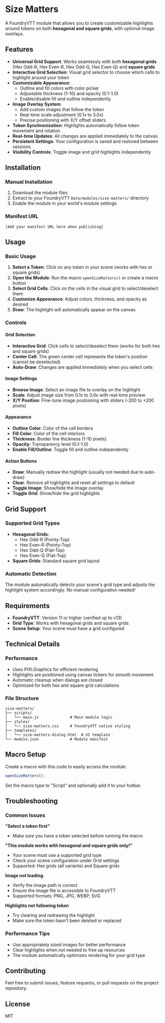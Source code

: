 # Size Matters

A FoundryVTT module that allows you to create customizable highlights around tokens on both **hexagonal and square grids**, with optional image overlays.

## Features

- **Universal Grid Support**: Works seamlessly with both **hexagonal grids** (Hex Odd-R, Hex Even-R, Hex Odd-Q, Hex Even-Q) and **square grids**
- **Interactive Grid Selection**: Visual grid selector to choose which cells to highlight around your token
- **Customizable Appearance**: 
  - Outline and fill colors with color picker
  - Adjustable thickness (1-10) and opacity (0.1-1.0)
  - Enable/disable fill and outline independently
- **Image Overlay System**: 
  - Add custom images that follow the token
  - Real-time scale adjustment (0.1x to 3.0x)
  - Precise positioning with X/Y offset sliders
- **Token Synchronization**: Highlights automatically follow token movement and rotation
- **Real-time Updates**: All changes are applied immediately to the canvas
- **Persistent Settings**: Your configuration is saved and restored between sessions
- **Visibility Controls**: Toggle image and grid highlights independently

## Installation

### Manual Installation
1. Download the module files
2. Extract to your FoundryVTT `Data/modules/size-matters/` directory
3. Enable the module in your world's module settings

### Manifest URL
```
[Add your manifest URL here when publishing]
```

## Usage

### Basic Usage
1. **Select a Token**: Click on any token in your scene (works with hex or square grids)
2. **Open the Module**: Run the macro `openSizeMatters()` or create a macro button
3. **Select Grid Cells**: Click on the cells in the visual grid to select/deselect them
4. **Customize Appearance**: Adjust colors, thickness, and opacity as desired
5. **Draw**: The highlight will automatically appear on the canvas

### Controls

#### Grid Selection
- **Interactive Grid**: Click cells to select/deselect them (works for both hex and square grids)
- **Center Cell**: The green center cell represents the token's position (cannot be deselected)
- **Auto-Draw**: Changes are applied immediately when you select cells

#### Image Settings
- **Browse Image**: Select an image file to overlay on the highlight
- **Scale**: Adjust image size from 0.1x to 3.0x with real-time preview
- **X/Y Position**: Fine-tune image positioning with sliders (-200 to +200 pixels)

#### Appearance
- **Outline Color**: Color of the cell borders
- **Fill Color**: Color of the cell interiors  
- **Thickness**: Border line thickness (1-10 pixels)
- **Opacity**: Transparency level (0.1-1.0)
- **Enable Fill/Outline**: Toggle fill and outline independently

#### Action Buttons
- **Draw**: Manually redraw the highlight (usually not needed due to auto-draw)
- **Clear**: Remove all highlights and reset all settings to default
- **Toggle Image**: Show/hide the image overlay
- **Toggle Grid**: Show/hide the grid highlights

## Grid Support

### Supported Grid Types
- **Hexagonal Grids**: 
  - Hex Odd-R (Pointy-Top)
  - Hex Even-R (Pointy-Top)
  - Hex Odd-Q (Flat-Top)
  - Hex Even-Q (Flat-Top)
- **Square Grids**: Standard square grid layout

### Automatic Detection
The module automatically detects your scene's grid type and adjusts the highlight system accordingly. No manual configuration needed!

## Requirements

- **FoundryVTT**: Version 11 or higher (verified up to v13)
- **Grid Type**: Works with hexagonal grids and square grids
- **Scene Setup**: Your scene must have a grid configured

## Technical Details

### Performance
- Uses PIXI.Graphics for efficient rendering
- Highlights are positioned using canvas tickers for smooth movement
- Automatic cleanup when dialogs are closed
- Optimized for both hex and square grid calculations

### File Structure
```
size-matters/
├── scripts/
│   └── main.js              # Main module logic
├── styles/
│   └── size-matters.css     # FoundryVTT native styling
├── templates/
│   └── size-matters-dialog.html  # UI template
└── module.json              # Module manifest
```

## Macro Setup

Create a macro with this code to easily access the module:

```javascript
openSizeMatters();
```

Set the macro type to "Script" and optionally add it to your hotbar.

## Troubleshooting

### Common Issues

**"Select a token first"**
- Make sure you have a token selected before running the macro

**"This module works with hexagonal and square grids only!"**
- Your scene must use a supported grid type
- Check your scene configuration under Grid settings
- Supported: Hex grids (all variants) and Square grids

**Image not loading**
- Verify the image path is correct
- Ensure the image file is accessible to FoundryVTT
- Supported formats: PNG, JPG, WEBP, SVG

**Highlights not following token**
- Try clearing and redrawing the highlight
- Make sure the token hasn't been deleted or replaced

### Performance Tips
- Use appropriately sized images for better performance
- Clear highlights when not needed to free up resources
- The module automatically optimizes rendering for your grid type

## Contributing

Feel free to submit issues, feature requests, or pull requests on the project repository.

## License

MIT


